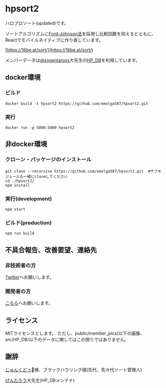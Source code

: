 # hpsort2

ハロプロソート(updated)です。

ソートアルゴリズムに[Ford-Johnson法](https://en.wikipedia.org/wiki/Merge-insertion_sort)を採用し比較回数を抑えるとともに、Reactでモバイルネイティブに作り直しています。

[https://16be.at/sort/](https://16be.at/sort/)

メンバーデータは[@xxgentaroxx](https://twitter.com/xxgentaroxx)大先生の[HP_DB](https://github.com/xxgentaroxx/HP_DB)を利用しています。

## docker環境

### ビルド

```
docker build -t hpsort2 https://github.com/emolga587/hpsort2.git
```

### 実行

```
docker run -p 5000:5000 hpsort2
```

## 非docker環境

### クローン・パッケージのインストール
```
git clone --recursive https://github.com/emolga587/hpsort2.git  #サブモジュールも一緒にcloneしてください
cd ./hpsort2/
npm install
```

### 実行(development)
```
npm start
```

### ビルド(production)
```
npm run build
```

## 不具合報告、改善要望、連絡先

### 非技術者の方
[Twitter](https://twitter.com/emolga587)へお願いします。

### 開発者の方
[こちら](https://github.com/emolga587/hpsort2/pulls)へお願いします。

## ライセンス
MITライセンスとします。
ただし、public/member_pics/以下の画像、src/HP_DB/以下のデータに関してはこの限りではありません。

## 謝辞
[じゅんくどぅ](https://twitter.com/junkudu)様、ブラックハウリング様(先代、先々代ソート管理人)

[げんたろう](https://twitter.com/xxgentaroxx)大先生(HP_DBメンテナ)
